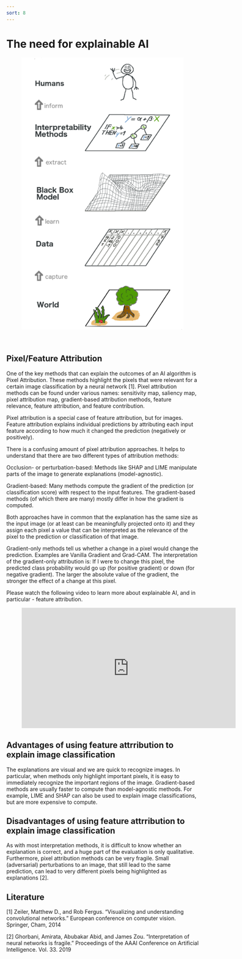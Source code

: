 ```yaml
---
sort: 8
---
```


# The need for explainable AI


<figure>
    <img src=".\images\xai.PNG" />
</figure>
<br>

## Pixel/Feature Attribution
One of the key methods that can explain the outcomes of an AI algorithm is
Pixel Attribution. These methods highlight the pixels that were relevant
for a certain image classification by a neural network [1]. Pixel attribution
methods can be found under various names: sensitivity map, saliency map,
pixel attribution map, gradient-based attribution methods, feature relevance,
feature attribution, and feature contribution.

Pixel attribution is a special case of feature attribution, but for images.
Feature attribution explains individual predictions by attributing each input
feature according to how much it changed the prediction (negatively or positively).

There is a confusing amount of pixel attribution approaches.
It helps to understand that there are two different types of attribution methods:

Occlusion- or perturbation-based: Methods like SHAP and LIME
manipulate parts of the image to generate explanations (model-agnostic).

Gradient-based: Many methods compute the gradient of the prediction
(or classification score) with respect to the input features.
The gradient-based methods (of which there are many) mostly differ in how the gradient is computed.

Both approaches have in common that the explanation has the same size as the
input image (or at least can be meaningfully projected onto it) and they assign
each pixel a value that can be interpreted as the relevance of the pixel to the
prediction or classification of that image.

Gradient-only methods tell us whether a change in a pixel would change the prediction.
Examples are Vanilla Gradient and Grad-CAM. The interpretation of
the gradient-only attribution is: If I were to change this pixel, the predicted
class probability would go up (for positive gradient) or down (for negative gradient).
The larger the absolute value of the gradient,
the stronger the effect of a change at this pixel.

Please watch the following video to learn more about explainable AI, and in
particular - feature attribution.

<!-- blank line -->
<figure class="video_container">
<iframe width="560" height="315" src="https://www.youtube.com/embed/6xePkn3-LME" title="YouTube video player" frameborder="0" allow="accelerometer; autoplay; clipboard-write; encrypted-media; gyroscope; picture-in-picture" allowfullscreen></iframe>
</figure>
<!-- blank line -->

## Advantages of using feature attrribution to explain image classification
The explanations are visual and we are quick to recognize images. In particular,
when methods only highlight important pixels, it is easy to immediately
recognize the important regions of the image. Gradient-based methods are
usually faster to compute than model-agnostic methods. For example,
LIME and SHAP can also be used to explain image classifications,
but are more expensive to compute.

## Disadvantages of using feature attrribution to explain image classification
As with most interpretation methods, it is difficult to know whether an
explanation is correct, and a huge part of the evaluation is only qualitative.
Furthermore, pixel attribution methods can be very fragile.
Small (adversarial) perturbations to an image, that still lead to the same
prediction, can lead to very different pixels being highlighted as explanations [2].

## __Literature__

[1] Zeiler, Matthew D., and Rob Fergus. “Visualizing and understanding convolutional networks.” European conference on computer vision. Springer, Cham, 2014

[2] Ghorbani, Amirata, Abubakar Abid, and James Zou. “Interpretation of neural networks is fragile.” Proceedings of the AAAI Conference on Artificial Intelligence. Vol. 33. 2019
